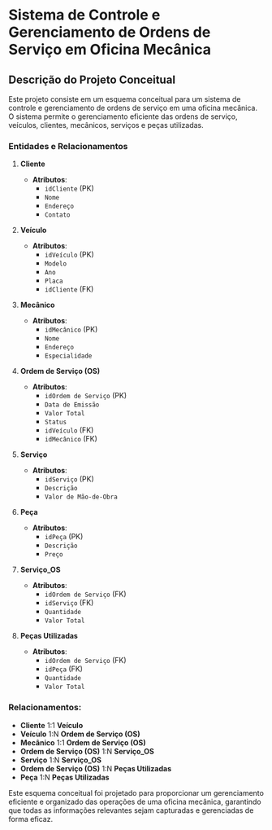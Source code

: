 # Sistema de Controle e Gerenciamento de Ordens de Serviço em Oficina Mecânica

## Descrição do Projeto Conceitual

Este projeto consiste em um esquema conceitual para um sistema de controle e gerenciamento de ordens de serviço em uma oficina mecânica. O sistema permite o gerenciamento eficiente das ordens de serviço, veículos, clientes, mecânicos, serviços e peças utilizadas.

### Entidades e Relacionamentos

1. **Cliente**
   - **Atributos**: 
     - `idCliente` (PK)
     - `Nome`
     - `Endereço`
     - `Contato`

2. **Veículo**
   - **Atributos**: 
     - `idVeículo` (PK)
     - `Modelo`
     - `Ano`
     - `Placa`
     - `idCliente` (FK)

3. **Mecânico**
   - **Atributos**: 
     - `idMecânico` (PK)
     - `Nome`
     - `Endereço`
     - `Especialidade`

4. **Ordem de Serviço (OS)**
   - **Atributos**: 
     - `idOrdem de Serviço` (PK)
     - `Data de Emissão`
     - `Valor Total`
     - `Status`
     - `idVeículo` (FK)
     - `idMecânico` (FK)

5. **Serviço**
   - **Atributos**: 
     - `idServiço` (PK)
     - `Descrição`
     - `Valor de Mão-de-Obra`

6. **Peça**
   - **Atributos**: 
     - `idPeça` (PK)
     - `Descrição`
     - `Preço`

7. **Serviço_OS**
   - **Atributos**:
     - `idOrdem de Serviço` (FK)
     - `idServiço` (FK)
     - `Quantidade`
     - `Valor Total`

8. **Peças Utilizadas**
   - **Atributos**:
     - `idOrdem de Serviço` (FK)
     - `idPeça` (FK)
     - `Quantidade`
     - `Valor Total`

### Relacionamentos:

- **Cliente** 1:1 **Veículo**
- **Veículo** 1:N **Ordem de Serviço (OS)**
- **Mecânico** 1:1 **Ordem de Serviço (OS)**
- **Ordem de Serviço (OS)** 1:N **Serviço_OS**
- **Serviço** 1:N **Serviço_OS**
- **Ordem de Serviço (OS)** 1:N **Peças Utilizadas**
- **Peça** 1:N **Peças Utilizadas**



Este esquema conceitual foi projetado para proporcionar um gerenciamento eficiente e organizado das operações de uma oficina mecânica, garantindo que todas as informações relevantes sejam capturadas e gerenciadas de forma eficaz.

